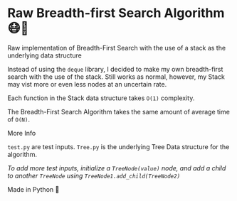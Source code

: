 # Raw Breadth-first Search Algorithm 😷🔎

Raw implementation of Breadth-First Search with the use of a stack as the underlying data structure

Instead of using the `deque` library, I decided to make my own breadth-first search with the use of the stack. Still works as normal, however, my Stack may vist more or even less nodes at an uncertain rate. 

Each function in the Stack data structure takes `O(1)` complexity. 

The Breadth-First Search Algorithm takes the same amount of average time of `O(N)`. 

More Info 

`test.py` are test inputs. 
`Tree.py` is the underlying Tree Data structure for the algorithm.

*To add more test inputs, initialize a `TreeNode(value)` node, and add a child to another `TreeNode` using `TreeNode1.add_child(TreeNode2)`* 

Made in Python 🐍
